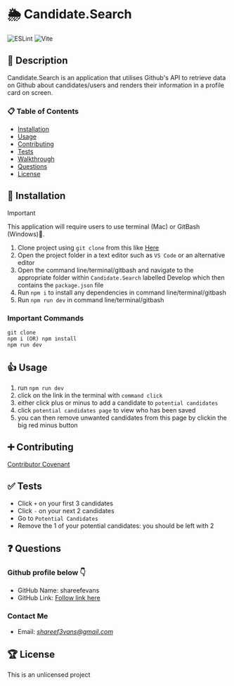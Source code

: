 # 🌦️ Candidate.Search

![ESLint](https://img.shields.io/badge/code_style-ESLint-4B32C3?logo=eslint) ![Vite](https://img.shields.io/badge/built%20with-Vite-646CFF?logo=vite&logoColor=white)

## 🚀 Description

Candidate.Search is an application that utilises Github's API to retrieve data on Github about candidates/users and renders their information in a profile card on screen.

### 📋 Table of Contents

- [Installation](#installation)
- [Usage](#usage)
- [Contributing](#contributing)
- [Tests](#tests)
- [Walkthrough](#walkthrough)
- [Questions](#questions)
- [License](#license)

## 🔌 Installation

> [!IMPORTANT]
> This application will require users to use terminal (Mac) or GitBash (Windows)🚨.

1. Clone project using `git clone` from this like [Here](https://github.com/shareefevans/Candidate.Search)
2. Open the project folder in a text editor such as `VS Code` or an alternative editor
3. Open the command line/terminal/gitbash and navigate to the appropriate folder within `Candidate.Search` labelled Develop which then contains the `package.json` file
4. Run `npm i` to install any dependencies in command line/terminal/gitbash
5. Run `npm run dev` in command line/terminal/gitbash

### Important Commands

```
git clone
npm i (OR) npm install
npm run dev
```

## 👍 Usage

1. run `npm run dev`
2. click on the link in the terminal with `command click`
3. either click plus or minus to add a candidate to `potential candidates`
4. click `potential candidates page` to view who has been saved
5. you can then remove unwanted candidates from this page by clickin the big red minus button

## ➕ Contributing

[Contributor Covenant](https://www.contributor-covenant.org/)

## ✅ Tests

- Click `+` on your first 3 candidates
- Click `-` on your next 2 candidates
- Go to `Potential Candidates`
- Remove the 1 of your potential candidates: you should be left with 2

## ❓ Questions

### Github profile below 👇

- GitHub Name: shareefevans
- GitHub Link: [Follow link here](https://github.com/shareefevans)

### Contact Me

- Email: *shareef3vans@gmail.com*

## 🏆 License

This is an unlicensed project
